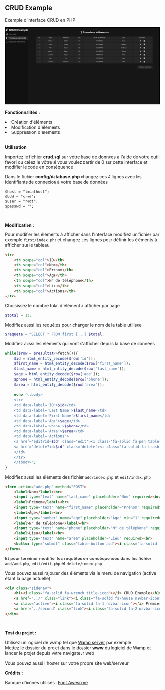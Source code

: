 <h2>CRUD Example</h2>

Exemple d'interface CRUD en PHP

<img src="assets/img/preview.png" alt="Prévisualisation">

__Fonctionnalités :__

<li>Création d'éléments</li>
<li>Modification d'éléments</li>
<li>Suppression d'éléments</li>

<br>

__Utilisation :__

Importez le fichier __crud.sql__ sur votre base de données à l'aide de votre outil favori ou créez le vôtre si vous voulez partir de 0 sur cette interface et modifier le code en conséquence

Dans le fichier __config/database.php__ changez ces 4 lignes avec les identifiants de connexion à votre base de données

```
$host = "localhost";
$bdd = "crud";
$user = "root";
$passwd = "";
```

<br>

__Modification :__

Pour modifier les éléments à afficher dans l'interface modifiez un fichier par exemple `first/index.php` et changez ces lignes pour définir les éléments à afficher sur le tableau

```html
<tr>
    <th scope="col">ID</th>
    <th scope="col">Nom</th>
    <th scope="col">Prénom</th>
    <th scope="col">Âge</th>
    <th scope="col">N° de téléphone</th>
    <th scope="col">Lieu</th>
    <th scope="col">Actions</th>
</tr>
```

Choisissez le nombre total d'élément à afficher par page

```php
$total = 12;
```

Modifiez aussi les requêtes pour changer le nom de la table utilisée


```php
$requete = "SELECT * FROM first [...] $total;
```


Modifiez aussi les éléments qui vont s'afficher depuis la base de données

```php
while($row = $resultat->fetch()){
    $id = html_entity_decode($row['id']);
    $first_name = html_entity_decode($row['first_name']);
    $last_name = html_entity_decode($row['last_name']);
    $age = html_entity_decode($row['age']);
    $phone = html_entity_decode($row['phone']);
    $area = html_entity_decode($row['area']);

    echo "<tbody>
    <tr>
    <td data-label='ID'>$id</td>
    <td data-label='Last Name'>$last_name</td>
    <td data-label='First Name'>$first_name</td>
    <td data-label='Age'>$age</td>
    <td data-label='Phone'>$phone</td>
    <td data-label='Area'>$area</td>
    <td data-label='Actions'>
    <a href='edit?id=$id' class='edit'><i class='fa-solid fa-pen table-icon'></i></a>
    <a href='delete?id=$id' class='delete'><i class='fa-solid fa-trash table-icon'></i></a>
    </td>
    </tr>
    </tbody>";
}
```

Modifiez aussi les éléments des fichier `add/index.php` et `edit/index.php`

```html
<form action="add.php" method="POST">
    <label>Nom</label><br>
    <input type="text" name="last_name" placeholder="Nom" required><br>
    <label>Prénom</label><br>
    <input type="text" name="first_name" placeholder="Prénom" required><br>
    <label>Âge</label><br>
    <input type="number" name="age" placeholder="Âge" min="1" required><br>
    <label>N° de téléphone</label><br>
    <input type="text" name="phone" placeholder="N° de téléphone" required><br>
    <label>Lieu</label><br>
    <input type="text" name="area" placeholder="Lieu" required><br>
    <button type="submit" class="table-button add"><i class="fa-solid fa-plus"></i> Ajouter l'élément</button>
</form>
```

Et pour terminer modifier les requêtes en conséquences dans les fichier `add/add.php`, `edit/edit.php` et `delete/index.php`

Vous pouvez aussi rajouter des éléments via le menu de navigation (active étant la page actuelle)

```html
<div class="sidenav">
    <h1><i class="fa-solid fa-wrench title-icon"></i> CRUD Example</h1>
    <a href="../" class="link"><i class="fa-solid fa-house navbar-icon"></i>Accueil</a>
    <a class="active"><i class="fa-solid fa-1 navbar-icon"></i> Premiers éléments</a>
    <a href="../second" class="link"><i class="fa-solid fa-2 navbar-icon"></i>Seconds éléments</a>
</div>
```

<br>

__Test du projet :__

Utilisez un logiciel de wamp tel que [Wamp server](https://www.wampserver.com/) par exemple
<br>
Mettez le dossier du projet dans le dossier __www__ du logiciel de Wamp et lancer le projet depuis votre navigateur web
<br><br>
Vous pouvez aussi l'hoster sur votre propre site web/serveur

__Crédits :__

Banque d'icônes utilisés : <a href='https://fontawesome.com'>Font Awesome</a>
